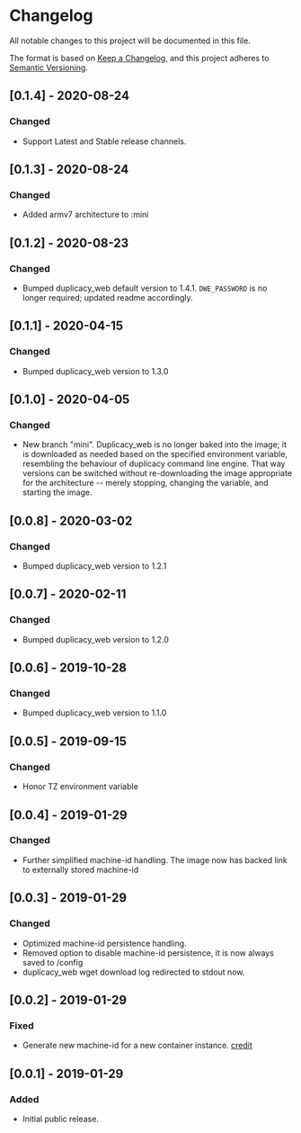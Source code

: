 # Changelog
All notable changes to this project will be documented in this file.

The format is based on [Keep a Changelog](https://keepachangelog.com/en/1.0.0/),
and this project adheres to [Semantic Versioning](https://semver.org/spec/v2.0.0.html).

## [0.1.4] - 2020-08-24
### Changed
- Support Latest and Stable release channels.

## [0.1.3] - 2020-08-24
### Changed
- Added armv7 architecture to :mini

## [0.1.2] - 2020-08-23
### Changed
- Bumped duplicacy_web default version to 1.4.1. `DWE_PASSWORD` is no longer required; updated readme accordingly.

## [0.1.1] - 2020-04-15
### Changed
- Bumped duplicacy_web version to 1.3.0

## [0.1.0] - 2020-04-05
### Changed
- New branch "mini". Duplicacy_web is no longer baked into the image; it is downloaded as needed based on the specified environment variable, resembling the behaviour of duplicacy command line engine. That way versions can be switched without re-downloading the image appropriate for the architecture -- merely stopping, changing the variable, and starting the image.

## [0.0.8] - 2020-03-02
### Changed
- Bumped duplicacy_web version to 1.2.1

## [0.0.7] - 2020-02-11
### Changed
- Bumped duplicacy_web version to 1.2.0

## [0.0.6] - 2019-10-28
### Changed
- Bumped duplicacy_web version to 1.1.0

## [0.0.5] - 2019-09-15
### Changed
- Honor TZ environment variable

## [0.0.4] - 2019-01-29
### Changed
- Further simplified machine-id handling. The image now has backed link to externally stored machine-id

## [0.0.3] - 2019-01-29
### Changed
- Optimized machine-id persistence handling.
- Removed option to disable machine-id persistence, it is now always saved to /config
- duplicacy_web wget download log redirected to stdout now.

## [0.0.2] - 2019-01-29
### Fixed
- Generate new machine-id for a new container instance. [credit](https://forum.duplicacy.com/t/run-web-ui-in-a-docker-container/1505/21) 

## [0.0.1] - 2019-01-29
### Added
- Initial public release.
